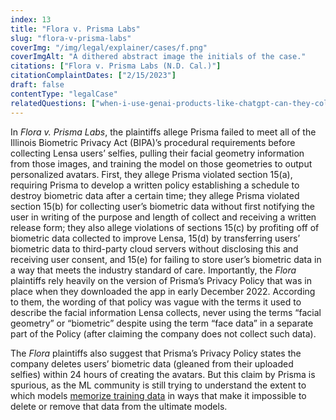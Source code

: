 ```yaml
---
index: 13
title: "Flora v. Prisma Labs"
slug: "flora-v-prisma-labs"
coverImg: "/img/legal/explainer/cases/f.png"
coverImgAlt: "A dithered abstract image the initials of the case."
citations: ["Flora v. Prisma Labs (N.D. Cal.)"]
citationComplaintDates: ["2/15/2023"]
draft: false 
contentType: "legalCase"
relatedQuestions: ["when-i-use-genai-products-like-chatgpt-can-they-collect-my-data"]
---
```


In *Flora v. Prisma Labs*, the plaintiffs allege Prisma failed to meet all of the Illinois Biometric Privacy Act (BIPA)’s procedural requirements before collecting Lensa users’ selfies, pulling their facial geometry information from those images, and training the model on those geometries to output personalized avatars. First, they allege Prisma violated section 15(a), requiring Prisma to develop a written policy establishing a schedule to destroy biometric data after a certain time; they allege Prisma violated section 15(b) for collecting user’s biometric data without first notifying the user in writing of the purpose and length of collect and receiving a written release form; they also allege violations of sections 15(c) by profiting off of biometric data collected to improve Lensa, 15(d) by transferring users’ biometric data to third-party cloud servers without disclosing this and receiving user consent, and 15(e) for failing to store user’s biometric data in a way that meets the industry standard of care. Importantly, the *Flora* plaintiffs rely heavily on the version of Prisma’s Privacy Policy that was in place when they downloaded the app in early December 2022. According to them, the wording of that policy was vague with the terms it used to describe the facial information Lensa collects, never using the terms “facial geometry” or “biometric” despite using the term “face data” in a separate part of the Policy (after claiming the company does not collect such data). 

The *Flora* plaintiffs also suggest that Prisma’s Privacy Policy states the company deletes users’ biometric data (gleaned from their uploaded selfies) within 24 hours of creating the avatars. But this claim by Prisma is spurious, as the ML community is still trying to understand the extent to which models [memorize training data](https://proceedings.mlr.press/v80/chatterjee18a.html) in ways that make it impossible to delete or remove that data from the ultimate models. 